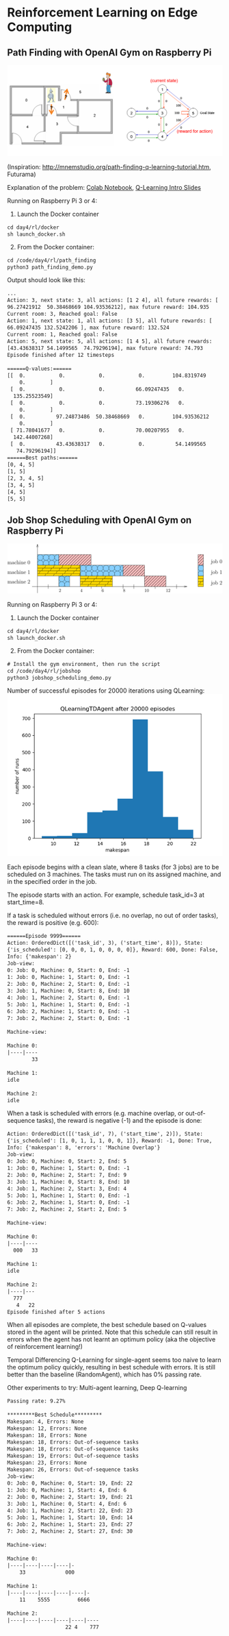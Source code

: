 # Reinforcement Learning on Edge Computing

## Path Finding with OpenAI Gym on Raspberry Pi

![image](path_finding/path_finding_intro.png)

(Inspiration: http://mnemstudio.org/path-finding-q-learning-tutorial.htm, Futurama)

Explanation of the problem: [Colab Notebook](path_finding/path_finding_demo.ipynb), [Q-Learning Intro Slides](https://github.com/lisaong/diec/blob/master/day4/rl/some%20intro%20slides.pdf)

Running on Raspberry Pi 3 or 4:
1. Launch the Docker container 
```
cd day4/rl/docker
sh launch_docker.sh
```

2. From the Docker container:
```
cd /code/day4/rl/path_finding
python3 path_finding_demo.py
```

Output should look like this:
```
...
Action: 3, next state: 3, all actions: [1 2 4], all future rewards: [ 96.27421912  50.38468669 104.93536212], max future reward: 104.935
Current room: 3, Reached goal: False
Action: 1, next state: 1, all actions: [3 5], all future rewards: [ 66.09247435 132.5242206 ], max future reward: 132.524
Current room: 1, Reached goal: False
Action: 5, next state: 5, all actions: [1 4 5], all future rewards: [43.43638317 54.1499565  74.79296194], max future reward: 74.793
Episode finished after 12 timesteps

======Q-values:======
[[  0.           0.           0.           0.         104.8319749
    0.        ]
 [  0.           0.           0.          66.09247435   0.
  135.25523549]
 [  0.           0.           0.          73.19306276   0.
    0.        ]
 [  0.          97.24873486  50.38468669   0.         104.93536212
    0.        ]
 [ 71.78041677   0.           0.          70.00207955   0.
  142.44007268]
 [  0.          43.43638317   0.           0.          54.1499565
   74.79296194]]
======Best paths:======
[0, 4, 5]
[1, 5]
[2, 3, 4, 5]
[3, 4, 5]
[4, 5]
[5, 5]
```

## Job Shop Scheduling with OpenAI Gym on Raspberry Pi

![image](../../day3/swarm/job_shop_scheduling.png)

Running on Raspberry Pi 3 or 4:
1. Launch the Docker container 
```
cd day4/rl/docker
sh launch_docker.sh
```

2. From the Docker container:
```
# Install the gym environment, then run the script
cd /code/day4/rl/jobshop
python3 jobshop_scheduling_demo.py
```

Number of successful episodes for 20000 iterations using QLearning:
![history](jobshop/QLearningTDAgent_20000.png)

Each episode begins with a clean slate, where 8 tasks (for 3 jobs) are to be scheduled on 3 machines. The tasks must run on its assigned machine, and in the specified order in the job.

The episode starts with an action. For example, schedule task_id=3 at start_time=8. 

If a task is scheduled without errors (i.e. no overlap, no out of order tasks), the reward is positive (e.g. 600):
```
======Episode 9999======
Action: OrderedDict([('task_id', 3), ('start_time', 8)]), State: {'is_scheduled': [0, 0, 0, 1, 0, 0, 0, 0]}, Reward: 600, Done: False, Info: {'makespan': 2}
Job-view:
0: Job: 0, Machine: 0, Start: 0, End: -1
1: Job: 0, Machine: 1, Start: 0, End: -1
2: Job: 0, Machine: 2, Start: 0, End: -1
3: Job: 1, Machine: 0, Start: 8, End: 10
4: Job: 1, Machine: 2, Start: 0, End: -1
5: Job: 1, Machine: 1, Start: 0, End: -1
6: Job: 2, Machine: 1, Start: 0, End: -1
7: Job: 2, Machine: 2, Start: 0, End: -1

Machine-view:

Machine 0:
|----|----
        33

Machine 1:
idle

Machine 2:
idle

```

When a task is scheduled with errors (e.g. machine overlap, or out-of-sequence tasks), the reward is negative (-1) and the episode is done:
```
Action: OrderedDict([('task_id', 7), ('start_time', 2)]), State: {'is_scheduled': [1, 0, 1, 1, 1, 0, 0, 1]}, Reward: -1, Done: True, Info: {'makespan': 8, 'errors': 'Machine Overlap'}
Job-view:
0: Job: 0, Machine: 0, Start: 2, End: 5
1: Job: 0, Machine: 1, Start: 0, End: -1
2: Job: 0, Machine: 2, Start: 7, End: 9
3: Job: 1, Machine: 0, Start: 8, End: 10
4: Job: 1, Machine: 2, Start: 3, End: 4
5: Job: 1, Machine: 1, Start: 0, End: -1
6: Job: 2, Machine: 1, Start: 0, End: -1
7: Job: 2, Machine: 2, Start: 2, End: 5

Machine-view:

Machine 0:
|----|----
  000   33

Machine 1:
idle

Machine 2:
|----|---
  777
   4   22
Episode finished after 5 actions

```

When all episodes are complete, the best schedule based on Q-values stored in the agent will be printed. Note that this schedule can still result in errors when the agent has not learnt an optimum policy (aka the objective of reinforcement learning!)

Temporal Differencing Q-Learning for single-agent seems too naive to learn the optimum policy quickly, resulting in best schedule with errors. It is still better than the baseline (RandomAgent), which has 0% passing rate.

Other experiments to try: Multi-agent learning, Deep Q-learning

```
Passing rate: 9.27%

*********Best Schedule*********
Makespan: 4, Errors: None
Makespan: 12, Errors: None
Makespan: 18, Errors: None
Makespan: 18, Errors: Out-of-sequence tasks
Makespan: 18, Errors: Out-of-sequence tasks
Makespan: 19, Errors: Out-of-sequence tasks
Makespan: 23, Errors: None
Makespan: 26, Errors: Out-of-sequence tasks
Job-view:
0: Job: 0, Machine: 0, Start: 19, End: 22
1: Job: 0, Machine: 1, Start: 4, End: 6
2: Job: 0, Machine: 2, Start: 19, End: 21
3: Job: 1, Machine: 0, Start: 4, End: 6
4: Job: 1, Machine: 2, Start: 22, End: 23
5: Job: 1, Machine: 1, Start: 10, End: 14
6: Job: 2, Machine: 1, Start: 23, End: 27
7: Job: 2, Machine: 2, Start: 27, End: 30

Machine-view:

Machine 0:
|----|----|----|----|-
    33             000

Machine 1:
|----|----|----|----|----|-
    11    5555         6666

Machine 2:
|----|----|----|----|----|----
                   22 4    777
```
